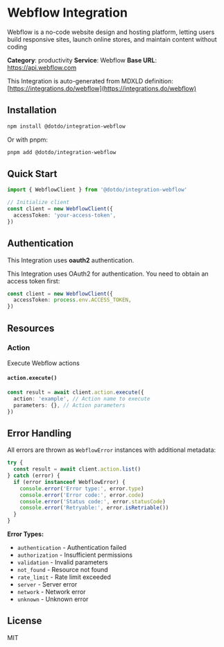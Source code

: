 # Webflow Integration

Webflow is a no-code website design and hosting platform, letting users build responsive sites, launch online stores, and maintain content without coding

**Category**: productivity
**Service**: Webflow
**Base URL**: https://api.webflow.com

This Integration is auto-generated from MDXLD definition: [https://integrations.do/webflow](https://integrations.do/webflow)

## Installation

```bash
npm install @dotdo/integration-webflow
```

Or with pnpm:

```bash
pnpm add @dotdo/integration-webflow
```

## Quick Start

```typescript
import { WebflowClient } from '@dotdo/integration-webflow'

// Initialize client
const client = new WebflowClient({
  accessToken: 'your-access-token',
})
```

## Authentication

This Integration uses **oauth2** authentication.

This Integration uses OAuth2 for authentication. You need to obtain an access token first:

```typescript
const client = new WebflowClient({
  accessToken: process.env.ACCESS_TOKEN,
})
```

## Resources

### Action

Execute Webflow actions

#### `action.execute()`

```typescript
const result = await client.action.execute({
  action: 'example', // Action name to execute
  parameters: {}, // Action parameters
})
```

## Error Handling

All errors are thrown as `WebflowError` instances with additional metadata:

```typescript
try {
  const result = await client.action.list()
} catch (error) {
  if (error instanceof WebflowError) {
    console.error('Error type:', error.type)
    console.error('Error code:', error.code)
    console.error('Status code:', error.statusCode)
    console.error('Retryable:', error.isRetriable())
  }
}
```

**Error Types:**

- `authentication` - Authentication failed
- `authorization` - Insufficient permissions
- `validation` - Invalid parameters
- `not_found` - Resource not found
- `rate_limit` - Rate limit exceeded
- `server` - Server error
- `network` - Network error
- `unknown` - Unknown error

## License

MIT
